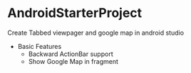 # AndroidStarterProject
Create Tabbed viewpager and google map in android studio

* Basic Features
  * Backward ActionBar support
  * Show Google Map in fragment
